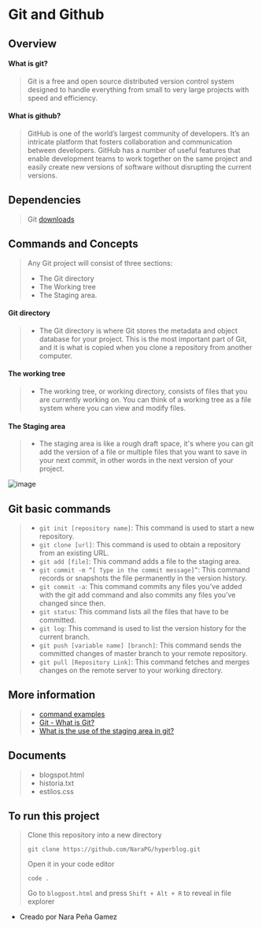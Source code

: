 # Git and Github

## Overview
####  What is git?
> Git is a free and open source distributed version control system designed to handle everything from small to very large projects with speed and efficiency.

####  What is github?
> GitHub is one of the world’s largest community of developers. It’s an intricate platform that fosters collaboration and communication between developers. GitHub has a number of useful features that enable development teams to work together on the same project and easily create new versions of software without disrupting the current versions.

## Dependencies

> Git [downloads](https://git-scm.com/downloads) 

## Commands and Concepts
> Any Git project will consist of three sections: 
> - The Git directory 
> - The Working tree
> - The Staging area.

#### Git directory
> - The Git directory is where Git stores the metadata and object database for your project. This is the most important part of Git, and it is what is copied when you clone a repository from another computer.

#### The working tree
> - The working tree, or working directory, consists of files that you are currently working on. You can think of a working tree as a file system where you can view and modify files.

#### The Staging area
> - The staging area is like a rough draft space, it's where you can git add the version of a file or multiple files that you want to save in your next commit, in other words in the next version of your project.

![image](https://user-images.githubusercontent.com/79294934/124152061-cd396500-da58-11eb-9db8-b1ff09918505.png)


## Git basic commands
> - `git init [repository name]`: This command is used to start a new repository.
> - `git clone [url]`: This command is used to obtain a repository from an existing URL.
> - `git add [file]`: This command adds a file to the staging area.
> - `git commit -m “[ Type in the commit message]”`: This command records or snapshots the file permanently in the version history.
> - `git commit -a`: This command commits any files you’ve added with the git add command and also commits any files you’ve changed since then.
> - `git status`: This command lists all the files that have to be committed.
> - `git log`: This command is used to list the version history for the current branch.
> - `git push [variable name] [branch]`: This command sends the committed changes of master branch to your remote repository.
> - `git pull [Repository Link]`: This command fetches and merges changes on the remote server to your working directory.
> 

## More information 
> - [command examples](https://dzone.com/articles/top-20-git-commands-with-examples)
> - [Git - What is Git?](https://git-scm.com/book/en/v2/Getting-Started-What-is-Git%3F)
> - [What is the use of the staging area in git?](https://stackoverflow.com/questions/49228209/whats-the-use-of-the-staging-area-in-git)

## Documents

 > - blogspot.html
 > - historia.txt
 > - estilos.css
 
 ## To run this project
 > Clone this repository into a new directory
 > ```
 > git clone https://github.com/NaraPG/hyperblog.git
 > ```
 > Open it in your code editor
 > ```
 > code .
 > ```
 > Go to `blogpost.html` and press `Shift + Alt + R` to reveal in file explorer

 
>  


- Creado por Nara Peña Gamez
